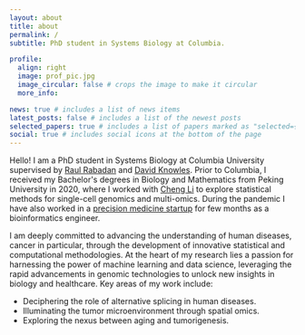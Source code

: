 ```yaml
---
layout: about
title: about
permalink: /
subtitle: PhD student in Systems Biology at Columbia.

profile:
  align: right
  image: prof_pic.jpg
  image_circular: false # crops the image to make it circular
  more_info:

news: true # includes a list of news items
latest_posts: false # includes a list of the newest posts
selected_papers: true # includes a list of papers marked as "selected={true}"
social: true # includes social icons at the bottom of the page
---
```

Hello! I am a PhD student in Systems Biology at Columbia University supervised by [Raul Rabadan](https://rabadan.c2b2.columbia.edu/) and [David Knowles](https://daklab.github.io/). Prior to Columbia, I received my Bachelor's degrees in Biology and Mathematics from Peking University in 2020, where I worked with [Cheng Li](https://3d-genome.life/) to explore statistical methods for single-cell genomics and multi-omics. During the pandemic I have also worked in a [precision medicine startup](https://genedock.com/) for few months as a bioinformatics engineer.

I am deeply committed to advancing the understanding of human diseases, cancer in particular, through the development of innovative statistical and computational methodologies. At the heart of my research lies a passion for harnessing the power of machine learning and data science, leveraging the rapid advancements in genomic technologies to unlock new insights in biology and healthcare. Key areas of my work include:
- Deciphering the role of alternative splicing in human diseases.
- Illuminating the tumor microenvironment through spatial omics.
- Exploring the nexus between aging and tumorigenesis.